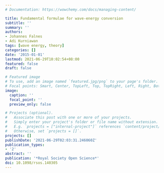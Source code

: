 ```yaml
---
# Documentation: https://wowchemy.com/docs/managing-content/

title: Fundamental formulae for wave-energy conversion
subtitle: ''
summary: ''
authors:
- Johannes Falnes
- Adi Kurniawan
tags: [wave energy, theory]
categories: []
date: '2015-01-01'
lastmod: 2021-06-29T10:02:54+08:00
featured: false
draft: false

# Featured image
# To use, add an image named `featured.jpg/png` to your page's folder.
# Focal points: Smart, Center, TopLeft, Top, TopRight, Left, Right, BottomLeft, Bottom, BottomRight.
image:
  caption: ''
  focal_point: ''
  preview_only: false

# Projects (optional).
#   Associate this post with one or more of your projects.
#   Simply enter your project's folder or file name without extension.
#   E.g. `projects = ["internal-project"]` references `content/project/deep-learning/index.md`.
#   Otherwise, set `projects = []`.
projects: []
publishDate: '2021-06-29T02:03:31.246060Z'
publication_types:
- '2'
abstract: ''
publication: '*Royal Society Open Science*'
doi: 10.1098/rsos.140305
---
```


